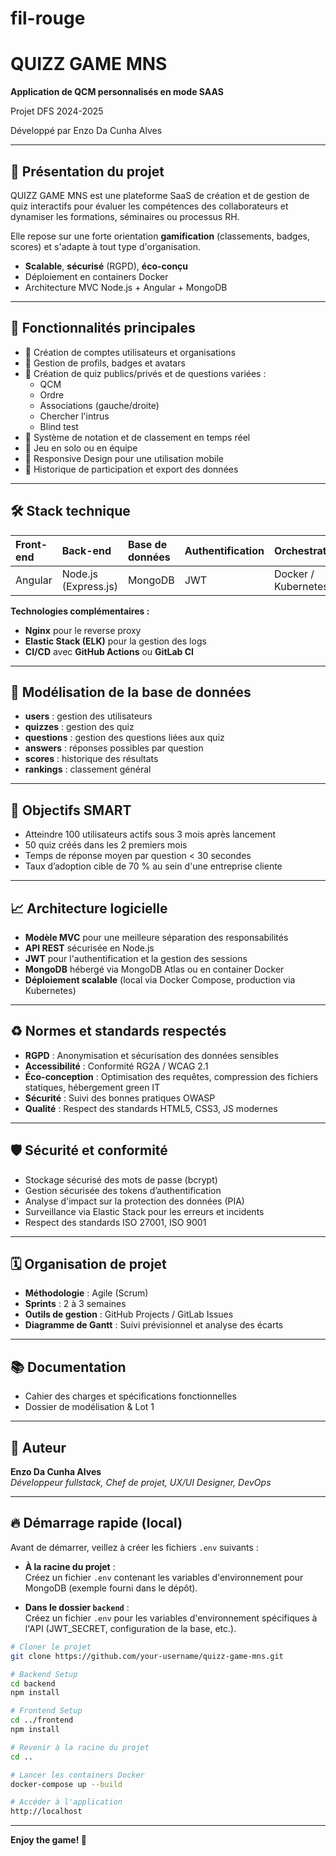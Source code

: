 # fil-rouge


# QUIZZ GAME MNS

**Application de QCM personnalisés en mode SAAS**

Projet DFS 2024-2025

Développé par Enzo Da Cunha Alves

---

## 📜 Présentation du projet

QUIZZ GAME MNS est une plateforme SaaS de création et de gestion de quiz interactifs pour évaluer les compétences des collaborateurs et dynamiser les formations, séminaires ou processus RH.

Elle repose sur une forte orientation **gamification** (classements, badges, scores) et s'adapte à tout type d'organisation.

- **Scalable**, **sécurisé** (RGPD), **éco-conçu**
- Déploiement en containers Docker
- Architecture MVC Node.js + Angular + MongoDB

---

## 🚀 Fonctionnalités principales

* 🔹 Création de comptes utilisateurs et organisations
* 🔹 Gestion de profils, badges et avatars
* 🔹 Création de quiz publics/privés et de questions variées :
  * QCM
  * Ordre
  * Associations (gauche/droite)
  * Chercher l'intrus
  * Blind test
* 🔹 Système de notation et de classement en temps réel
* 🔹 Jeu en solo ou en équipe
* 🔹 Responsive Design pour une utilisation mobile
* 🔹 Historique de participation et export des données

---

## 🛠️ Stack technique

| Front-end | Back-end             | Base de données | Authentification | Orchestration       |
| :-------- | :------------------- | :--------------- | :--------------- | :------------------ |
| Angular   | Node.js (Express.js) | MongoDB          | JWT              | Docker / Kubernetes |

**Technologies complémentaires :**
- **Nginx** pour le reverse proxy
- **Elastic Stack (ELK)** pour la gestion des logs
- **CI/CD** avec **GitHub Actions** ou **GitLab CI**

---

## 🧹 Modélisation de la base de données

- **users** : gestion des utilisateurs
- **quizzes** : gestion des quiz
- **questions** : gestion des questions liées aux quiz
- **answers** : réponses possibles par question
- **scores** : historique des résultats
- **rankings** : classement général

---

## 🎯 Objectifs SMART

- Atteindre 100 utilisateurs actifs sous 3 mois après lancement
- 50 quiz créés dans les 2 premiers mois
- Temps de réponse moyen par question < 30 secondes
- Taux d’adoption cible de 70 % au sein d'une entreprise cliente

---

## 📈 Architecture logicielle

* **Modèle MVC** pour une meilleure séparation des responsabilités
* **API REST** sécurisée en Node.js
* **JWT** pour l'authentification et la gestion des sessions
* **MongoDB** hébergé via MongoDB Atlas ou en container Docker
* **Déploiement scalable** (local via Docker Compose, production via Kubernetes)

---

## ♻️ Normes et standards respectés

* **RGPD** : Anonymisation et sécurisation des données sensibles
* **Accessibilité** : Conformité RG2A / WCAG 2.1
* **Éco-conception** : Optimisation des requêtes, compression des fichiers statiques, hébergement green IT
* **Sécurité** : Suivi des bonnes pratiques OWASP
* **Qualité** : Respect des standards HTML5, CSS3, JS modernes

---

## 🛡️ Sécurité et conformité

* Stockage sécurisé des mots de passe (bcrypt)
* Gestion sécurisée des tokens d’authentification
* Analyse d'impact sur la protection des données (PIA)
* Surveillance via Elastic Stack pour les erreurs et incidents
* Respect des standards ISO 27001, ISO 9001

---

## 🗓️ Organisation de projet

* **Méthodologie** : Agile (Scrum)
* **Sprints** : 2 à 3 semaines
* **Outils de gestion** : GitHub Projects / GitLab Issues
* **Diagramme de Gantt** : Suivi prévisionnel et analyse des écarts

---

## 📚 Documentation

* Cahier des charges et spécifications fonctionnelles
* Dossier de modélisation & Lot 1

---

## 👤 Auteur

**Enzo Da Cunha Alves**  
*Développeur fullstack, Chef de projet, UX/UI Designer, DevOps*

---


## 🔥 Démarrage rapide (local)

Avant de démarrer, veillez à créer les fichiers `.env` suivants :

- **À la racine du projet** :  
  Créez un fichier `.env` contenant les variables d'environnement pour MongoDB (exemple fourni dans le dépôt).

- **Dans le dossier `backend`** :  
  Créez un fichier `.env` pour les variables d'environnement spécifiques à l'API (JWT_SECRET, configuration de la base, etc.).

```bash
# Cloner le projet
git clone https://github.com/your-username/quizz-game-mns.git

# Backend Setup
cd backend
npm install

# Frontend Setup
cd ../frontend
npm install

# Revenir à la racine du projet
cd ..

# Lancer les containers Docker
docker-compose up --build

# Accéder à l'application
http://localhost
```

---

**Enjoy the game! 🌟**